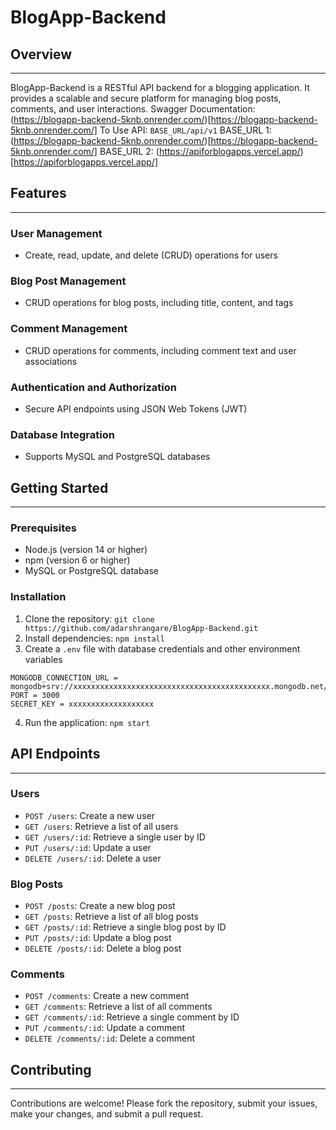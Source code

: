 # BlogApp-Backend
## Overview
-----------

BlogApp-Backend is a RESTful API backend for a blogging application. It provides a scalable and secure platform for managing blog posts, comments, and user interactions.
Swagger Documentation: (https://blogapp-backend-5knb.onrender.com/)[https://blogapp-backend-5knb.onrender.com/]
To Use API: `BASE_URL/api/v1`
BASE_URL 1: (https://blogapp-backend-5knb.onrender.com/)[https://blogapp-backend-5knb.onrender.com/]
BASE_URL 2: (https://apiforblogapps.vercel.app/)[https://apiforblogapps.vercel.app/]

## Features
------------

### User Management

* Create, read, update, and delete (CRUD) operations for users

### Blog Post Management

* CRUD operations for blog posts, including title, content, and tags

### Comment Management

* CRUD operations for comments, including comment text and user associations

### Authentication and Authorization

* Secure API endpoints using JSON Web Tokens (JWT)

### Database Integration

* Supports MySQL and PostgreSQL databases

## Getting Started
---------------

### Prerequisites

* Node.js (version 14 or higher)
* npm (version 6 or higher)
* MySQL or PostgreSQL database

### Installation

1. Clone the repository: `git clone https://github.com/adarshrangare/BlogApp-Backend.git`
2. Install dependencies: `npm install`
3. Create a `.env` file with database credentials and other environment variables
  ```
  MONGODB_CONNECTION_URL = mongodb+srv://xxxxxxxxxxxxxxxxxxxxxxxxxxxxxxxxxxxxxxxxxxxx.mongodb.net/blog_app
  PORT = 3000
  SECRET_KEY = xxxxxxxxxxxxxxxxxxx
  ```
4. Run the application: `npm start`

## API Endpoints
--------------

### Users

* `POST /users`: Create a new user
* `GET /users`: Retrieve a list of all users
* `GET /users/:id`: Retrieve a single user by ID
* `PUT /users/:id`: Update a user
* `DELETE /users/:id`: Delete a user

### Blog Posts

* `POST /posts`: Create a new blog post
* `GET /posts`: Retrieve a list of all blog posts
* `GET /posts/:id`: Retrieve a single blog post by ID
* `PUT /posts/:id`: Update a blog post
* `DELETE /posts/:id`: Delete a blog post

### Comments

* `POST /comments`: Create a new comment
* `GET /comments`: Retrieve a list of all comments
* `GET /comments/:id`: Retrieve a single comment by ID
* `PUT /comments/:id`: Update a comment
* `DELETE /comments/:id`: Delete a comment

## Contributing
--------------

Contributions are welcome! Please fork the repository, submit your issues, make your changes, and submit a pull request.

